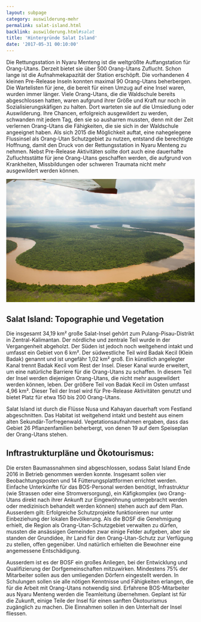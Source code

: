 ```yaml
---
layout: subpage
category: auswilderung-mehr
permalink: salat-island.html
backlink: auswilderung.html#salat
title: 'Hintergründe Salat Island'
date: '2017-05-31 00:10:00'
---
```

Die Rettungsstation in Nyaru Menteng ist die weltgrößte Auffangstation für Orang-Utans. Derzeit bietet sie über 500 Orang-Utans Zuflucht. Schon lange ist die Aufnahmekapazität der Station erschöpft. Die vorhandenen 4 kleinen Pre-Release Inseln konnten maximal 90 Orang-Utans beherbergen. Die Wartelisten für jene, die bereit für einen Umzug auf eine Insel waren, wurden immer länger. Viele Orang-Utans, die die Waldschule bereits abgeschlossen hatten, waren aufgrund ihrer Größe und Kraft nur noch in Sozialisierungskäfigen zu halten. Dort warteten sie auf die Umsiedlung oder Auswilderung. Ihre Chancen, erfolgreich ausgewildert zu werden, schwanden mit jedem Tag, den sie so ausharren mussten, denn mit der Zeit verlernen Orang-Utans die Fähigkeiten, die sie sich in der Waldschule angeeignet haben. Als sich 2015 die Möglichkeit auftat, eine nahegelegene Flussinsel als Orang-Utan Schutzgebiet zu nutzen, entstand die berechtigte Hoffnung, damit den Druck von der Rettungsstation in Nyaru Menteng zu nehmen. Nebst Pre-Release Aktivitäten sollte dort auch eine dauerhafte Zufluchtsstätte für jene Orang-Utans geschaffen werden, die aufgrund von Krankheiten, Missbildungen oder schweren Traumata nicht mehr ausgewildert werden können.

![](uploads/2017/03/06/3.jpg)


## Salat Island: Topographie und Vegetation

Die insgesamt 34,19 km² große Salat-Insel gehört zum Pulang-Pisau-Distrikt in Zentral-Kalimantan. Der nördliche und zentrale Teil wurde in der Vergangenheit abgeholzt. Der Süden ist jedoch noch weitgehend intakt und umfasst ein Gebiet von 6 km². Der südwestliche Teil wird Badak Kecil (Klein Badak) genannt und ist ungefähr 1,02 km² groß. Ein künstlich angelegter Kanal trennt Badak Kecil vom Rest der Insel. Dieser Kanal wurde erweitert, um eine natürliche Barriere für die Orang-Utans zu schaffen. In diesem Teil der Insel werden diejenigen Orang-Utans, die nicht mehr ausgewildert werden können, leben. Der größere Teil von Badak Kecil im Osten umfasst 4,96 km². Dieser Teil der Insel wird für Pre-Release Aktivitäten genutzt und bietet Platz für etwa 150 bis 200 Orang-Utans.

Salat Island ist durch die Flüsse Nusa und Kahayan dauerhaft vom Festland abgeschnitten. Das Habitat ist weitgehend intakt und besteht aus einem alten Sekundär-Torfregenwald. Vegetationsaufnahmen ergaben, dass das Gebiet 26 Pflanzenfamilien beherbergt, von denen 19 auf dem Speiseplan der Orang-Utans stehen.




## Inftrastrukturpläne und Ökotourismus:


Die ersten Baumassnahmen sind abgeschlossen, sodass Salat Island Ende 2016 in Betrieb genommen werden konnte. Insgesamt sollen vier Beobachtungsposten und 14 Fütterungsplattformen errichtet werden. Einfache Unterkünfte für das BOS-Personal werden benötigt, Infrastruktur (wie Strassen oder eine Stromversorgung), ein Käfigkomplex (wo Orang-Utans direkt nach ihrer Ankunft zur Eingewöhnung untergebracht werden oder medizinisch behandelt werden können) stehen auch auf dem Plan. Ausserdem gilt: Erfolgreiche Schutzprojekte funktionieren nur unter Einbeziehung der lokalen Bevölkerung. Als die BOSF die Genehmigung erhielt, die Region als Orang-Utan-Schutzgebiet verwalten zu dürfen, mussten die ansässigen Gemeinden zwar einige Felder aufgeben, aber sie standen der Grundidee, ihr Land für den Orang-Utan-Schutz zur Verfügung zu stellen, offen gegenüber. Und natürlich erhielten die Bewohner eine angemessene Entschädigung.



Ausserdem ist es der BOSF ein großes Anliegen, bei der Entwicklung und Qualifizierung der Dorfgemeinschaften mitzuwirken. Mindestens 75% der Mitarbeiter sollen aus den umliegenden Dörfern eingestellt werden. In Schulungen sollen sie alle nötigen Kenntnisse und Fähigkeiten erlangen, die für die Arbeit mit Orang-Utans notwendig sind. Erfahrene BOS-Mitarbeiter aus Nyaru Menteng werden die Teamleitung übernehmen. Geplant ist für die Zukunft, einige Teile der Insel für einen sanften Ökotourismus zugänglich zu machen. Die Einnahmen sollen in den Unterhalt der Insel fliessen.

